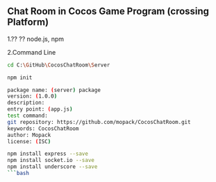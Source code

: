 ## Chat Room in Cocos Game Program (crossing Platform)




1.??
?? node.js, npm


2.Command Line
```bash 
cd C:\GitHub\CocosChatRoom\Server

npm init

package name: (server) package
version: (1.0.0)
description:
entry point: (app.js)
test command:
git repository: https://github.com/mopack/CocosChatRoom.git
keywords: CocosChatRoom
author: Mopack
license: (ISC)

npm install express --save
npm install socket.io --save
npm install underscore --save
```bash
